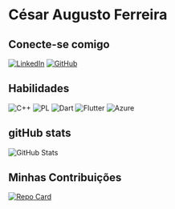 # César Augusto Ferreira

## Conecte-se comigo
[![LinkedIn](https://img.shields.io/badge/LinkedIn-ADD8E3?style=for-the-badge&logo=linkedin&logoColor=30A3DC)](linkedin.com/in/cesar-augusto-ferreira-dev)
[![GitHub](https://img.shields.io/badge/GitHub-ADD8E3?style=for-the-badge&logo=github&logoColor=30A3DC)](https://github.com/cesar-augusto-ferreira)

## Habilidades
![C++](https://img.shields.io/badge/C%2B%2B-00599C?style=for-the-badge&logo=c%2B%2B&logoColor=white)
![PL](https://img.shields.io/badge/PL%2FSQL-FFFFFF?style=for-the-badge&logo=oracle&logoColor=FF0000&labelColor=FFFFFF&color=FF0000)
![Dart](https://img.shields.io/badge/Dart-0175C2?style=for-the-badge&logo=dart&logoColor=white)
![Flutter](https://img.shields.io/badge/Flutter-02569B?style=for-the-badge&logo=flutter&logoColor=white)
![Azure](https://img.shields.io/badge/Azure-blue?style=for-the-badge&logo=microsoft%20azure&logoColor=blue&labelColor=FFFFFF&link=https%3A%2F%2Fimages.app.goo.gl%2FK7PN1jYJd57x4q7A8)


## gitHub stats
![GitHub Stats](https://github-readme-stats.vercel.app/api?username=cesar-augusto-ferreira&theme=transparent&bg_color=ADD8E3&border_color=30A3DC&show_icons=true&icon_color=30A3DC&title_color=E94D5F&text_color=000&title=false&hide=stars)

## Minhas Contribuições
[![Repo Card](https://github-readme-stats.vercel.app/api/pin/?username=cesar-augusto-ferreira&repo=dio-lab-open-source&bg_color=ADD8E3&border_color=30A3DC&show_icons=true&icon_color=30A3DC&title_color=E94D5F&text_color=000)](https://github.com/cesar-augusto-ferreira/dio-lab-open-source)
